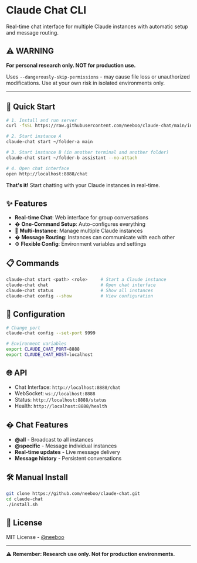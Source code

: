 # Claude Chat CLI

Real-time chat interface for multiple Claude instances with automatic setup and message routing.

## ⚠️ **WARNING**

**For personal research only. NOT for production use.**

Uses `--dangerously-skip-permissions` - may cause file loss or unauthorized modifications. Use at your own risk in isolated environments only.

---

## 🚀 Quick Start

```bash
# 1. Install and run server
curl -fsSL https://raw.githubusercontent.com/neeboo/claude-chat/main/install.sh | bash

# 2. Start instance A
claude-chat start ~/folder-a main

# 3. Start instance B (in another terminal and another folder)
claude-chat start ~/folder-b assistant --no-attach

# 4. Open chat interface
open http://localhost:8888/chat
```

**That's it!** Start chatting with your Claude instances in real-time.

## ✨ Features

-  **Real-time Chat**: Web interface for group conversations
- � **One-Command Setup**: Auto-configures everything
- 👥 **Multi-Instance**: Manage multiple Claude instances
- � **Message Routing**: Instances can communicate with each other
- ⚙️ **Flexible Config**: Environment variables and settings

## 📋 Commands

```bash
claude-chat start <path> <role>     # Start a Claude instance
claude-chat chat                    # Open chat interface
claude-chat status                  # Show all instances
claude-chat config --show           # View configuration
```

## 🔧 Configuration

```bash
# Change port
claude-chat config --set-port 9999

# Environment variables
export CLAUDE_CHAT_PORT=8888
export CLAUDE_CHAT_HOST=localhost
```

## 🌐 API

- Chat Interface: `http://localhost:8888/chat`
- WebSocket: `ws://localhost:8888`
- Status: `http://localhost:8888/status`
- Health: `http://localhost:8888/health`

## � Chat Features

- **@all** - Broadcast to all instances
- **@specific** - Message individual instances  
- **Real-time updates** - Live message delivery
- **Message history** - Persistent conversations

## 🛠️ Manual Install

```bash
git clone https://github.com/neeboo/claude-chat.git
cd claude-chat
./install.sh
```

## 📄 License

MIT License - [@neeboo](https://github.com/neeboo)

---

⚠️ **Remember: Research use only. Not for production environments.**
